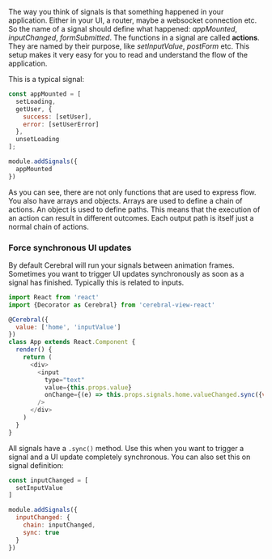 The way you think of signals is that something happened in your application. Either in your UI, a router, maybe a websocket connection etc. So the name of a signal should define what happened: *appMounted*, *inputChanged*, *formSubmitted*. The functions in a signal are called **actions**. They are named by their purpose, like *setInputValue*, *postForm* etc. This setup makes it very easy for you to read and understand the flow of the application.

This is a typical signal:

```javascript
const appMounted = [
  setLoading,
  getUser, {
    success: [setUser],
    error: [setUserError]
  },
  unsetLoading
];

module.addSignals({
  appMounted
})
```

As you can see, there are not only functions that are used to express flow. You also have arrays and objects. Arrays are used to define a chain of actions. An object is used to define paths. This means that the execution of an action can result in different outcomes. Each output path is itself just a normal chain of actions.

### Force synchronous UI updates

By default Cerebral will run your signals between animation frames. Sometimes you want to trigger UI updates synchronously as soon as a signal has finished. Typically this is related to inputs.

```javascript
import React from 'react'
import {Decorator as Cerebral} from 'cerebral-view-react'

@Cerebral({
  value: ['home', 'inputValue']
})
class App extends React.Component {
  render() {
    return (
      <div>
        <input
          type="text"
          value={this.props.value}
          onChange={(e) => this.props.signals.home.valueChanged.sync({value: e.target.value})}
        />
      </div>
    )
  }
}
```

All signals have a `.sync()` method. Use this when you want to trigger a signal and a UI update completely synchronous. You can also set this on signal definition:

```javascript
const inputChanged = [
  setInputValue
]

module.addSignals({
  inputChanged: {
    chain: inputChanged,
    sync: true
  }
})
```
